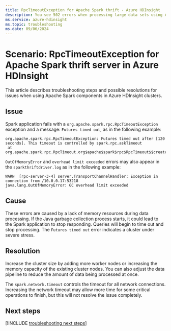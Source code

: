 ```yaml
---
title: RpcTimeoutException for Apache Spark thrift - Azure HDInsight
description: You see 502 errors when processing large data sets using Apache Spark thrift server
ms.service: azure-hdinsight
ms.topic: troubleshooting
ms.date: 09/06/2024
---
```


# Scenario: RpcTimeoutException for Apache Spark thrift server in Azure HDInsight

This article describes troubleshooting steps and possible resolutions for issues when using Apache Spark components in Azure HDInsight clusters.

## Issue

Spark application fails with a `org.apache.spark.rpc.RpcTimeoutException` exception and a message: `Futures timed out`, as in the following example:

```
org.apache.spark.rpc.RpcTimeoutException: Futures timed out after [120 seconds]. This timeout is controlled by spark.rpc.askTimeout
 at org.apache.spark.rpc.RpcTimeout.org$apache$spark$rpc$RpcTimeout$$createRpcTimeoutException(RpcTimeout.scala:48)
```

`OutOfMemoryError` and `overhead limit exceeded` errors may also appear in the `sparkthriftdriver.log` as in the following example:

```
WARN  [rpc-server-3-4] server.TransportChannelHandler: Exception in connection from /10.0.0.17:53218
java.lang.OutOfMemoryError: GC overhead limit exceeded
```

## Cause

These errors are caused by a lack of memory resources during data processing. If the Java garbage collection process starts, it could lead to the Spark application to stop responding. Queries will begin to time out and stop processing. The `Futures timed out` error indicates a cluster under severe stress.

## Resolution

Increase the cluster size by adding more worker nodes or increasing the memory capacity of the existing cluster nodes. You can also adjust the data pipeline to reduce the amount of data being processed at once.

The `spark.network.timeout` controls the timeout for all network connections. Increasing the network timeout may allow more time for some critical operations to finish, but this will not resolve the issue completely.

## Next steps

[!INCLUDE [troubleshooting next steps](../includes/hdinsight-troubleshooting-next-steps.md)]
